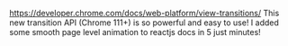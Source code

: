 https://developer.chrome.com/docs/web-platform/view-transitions/
This new transition API (Chrome 111+) is so powerful and easy to use! I added some smooth page level animation to reactjs docs in 5 just minutes! 
 